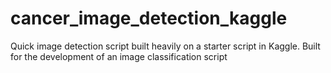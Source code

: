 # cancer_image_detection_kaggle
Quick image detection script built heavily on a starter script in Kaggle. Built for the development of an image classification script
